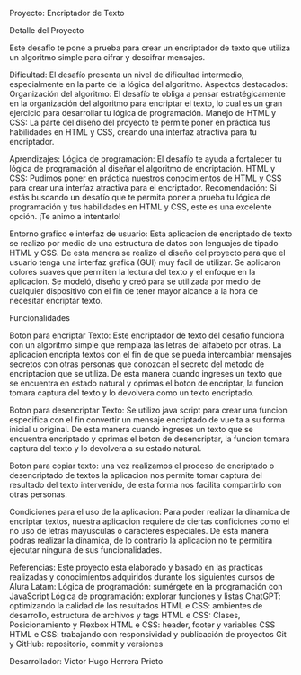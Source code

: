 Proyecto: Encriptador de Texto

Detalle del Proyecto

Este desafío te pone a prueba para crear un encriptador de texto que utiliza un algoritmo simple para cifrar y descifrar mensajes.

Dificultad: 
El desafío presenta un nivel de dificultad intermedio, especialmente en la parte de la lógica del algoritmo.
Aspectos destacados:
Organización del algoritmo: El desafío te obliga a pensar estratégicamente en la organización del algoritmo para encriptar el texto, lo cual es un gran ejercicio para desarrollar tu lógica de programación.
Manejo de HTML y CSS: La parte del diseño del proyecto te permite poner en práctica tus habilidades en HTML y CSS, creando una interfaz atractiva para tu encriptador.

Aprendizajes:
Lógica de programación: El desafío te ayuda a fortalecer tu lógica de programación al diseñar el algoritmo de encriptación.
HTML y CSS: Pudimos poner en práctica nuestros conocimientos de HTML y CSS para crear una interfaz atractiva para el encriptador.
Recomendación: Si estás buscando un desafío que te permita poner a prueba tu lógica de programación y tus habilidades en HTML y CSS, este es una excelente opción. ¡Te animo a intentarlo!

Entorno grafico e interfaz de usuario:
Esta aplicacion de encriptado de texto se realizo por medio de una estructura de datos con lenguajes de tipado HTML y CSS. De esta manera se realizo el diseño del proyecto para que el usuario tenga una interfaz grafica (GUI) muy facil de utilizar.
Se aplicaron colores suaves que permiten la lectura del texto y el enfoque en la aplicacion. Se modeló, diseño y creó para se utilizada por medio de cualquier dispositivo con el fin de tener mayor alcance a la hora de necesitar encriptar texto.

Funcionalidades

Boton para encriptar Texto: 
Este encriptador de texto del desafio funciona con un algoritmo simple que remplaza las letras del alfabeto por otras.
La aplicacion encripta textos con el fin de que se pueda intercambiar mensajes secretos con otras personas que conozcan el secreto del metodo de encriptacion
que se utiliza. De esta manera cuando ingreses un texto que se encuentra en estado natural y oprimas el boton de encriptar, la funcion tomara captura del texto y lo devolvera como un texto encriptado. 

Boton para desencriptar Texto: 
Se utilizo java script para crear una funcion especifica con el fin convertir un mensaje encriptado de vuelta a su forma inicial u original. De esta manera cuando ingreses un texto
que se encuentra encriptado y oprimas el boton de desencriptar, la funcion tomara captura del texto y lo devolvera a su estado natural. 

Boton para copiar texto:
una vez realizamos el proceso de encriptado o desencriptado de textos la aplicacion nos permite tomar captura del resultado del texto intervenido, de esta forma nos facilita compartirlo con otras personas. 

Condiciones para el uso de la aplicacion:
Para poder realizar la dinamica de encriptar textos, nuestra aplicacion requiere de ciertas conficiones como el no uso de letras mayusculas o caracteres especiales. De esta manera podras 
realizar la dinamica, de lo contrario la aplicacion no te permitira ejecutar ninguna de sus funcionalidades. 

Referencias:
Este proyecto esta elaborado y basado en las practicas realizadas y conocimientos adquiridos durante los siguientes cursos de Alura Latam:
Lógica de programación: sumérgete en la programación con JavaScript
Lógica de programación: explorar funciones y listas
ChatGPT: optimizando la calidad de los resultados
HTML e CSS: ambientes de desarrollo, estructura de archivos y tags
HTML e CSS: Clases, Posicionamiento y Flexbox
HTML e CSS: header, footer y variables CSS
HTML e CSS: trabajando con responsividad y publicación de proyectos
Git y GitHub: repositorio, commit y versiones

Desarrollador:
Victor Hugo Herrera Prieto



